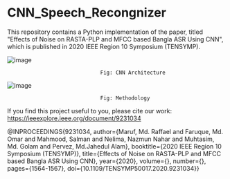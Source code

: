 # CNN_Speech_Recongnizer



This repository contains a Python implementation of the paper, titled "Effects of Noise on RASTA-PLP and MFCC based Bangla ASR Using CNN", which is published in 2020 IEEE Region 10 Symposium (TENSYMP).



![image](https://user-images.githubusercontent.com/68147248/220188821-ffa54c66-75f0-443a-9935-437161e79278.png)

                                  Fig: CNN Architecture

![image](https://user-images.githubusercontent.com/68147248/220188991-538af8b5-5f45-4630-9c64-973d03c1194e.png)

                                  Fig: Methodology



If you find this project useful to you, please cite our work: https://ieeexplore.ieee.org/document/9231034

@INPROCEEDINGS{9231034,
  author={Maruf, Md. Raffael and Faruque, Md. Omar and Mahmood, Salman and Nelima, Nazmun Nahar and Muhtasim, Md. Golam and Pervez, Md.Jahedul Alam},
  booktitle={2020 IEEE Region 10 Symposium (TENSYMP)}, 
  title={Effects of Noise on RASTA-PLP and MFCC based Bangla ASR Using CNN}, 
  year={2020},
  volume={},
  number={},
  pages={1564-1567},
  doi={10.1109/TENSYMP50017.2020.9231034}}
